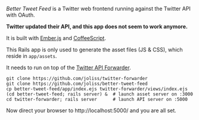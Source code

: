*Better Tweet Feed* is a Twitter web frontend running against the Twitter API
with OAuth.

**Twitter updated their API, and this app does not seem to work anymore.**

It is built with [Ember.js](http://emberjs.com/) and
[CoffeeScript](http://coffeescript.org/).

This Rails app is only used to generate the asset files (JS & CSS), which
reside in `app/assets`.

It needs to run on top of the [Twitter API
Forwarder](https://github.com/joliss/twitter-forwarder).

```
git clone https://github.com/joliss/twitter-forwarder
git clone https://github.com/joliss/better-tweet-feed
cp better-tweet-feed/app/index.ejs twitter-forwarder/views/index.ejs
(cd better-tweet-feed; rails server) &  # launch asset server on :3000
cd twitter-forwarder; rails server      # launch API server on :5000
```

Now direct your browser to http://localhost:5000/ and you are all set.
